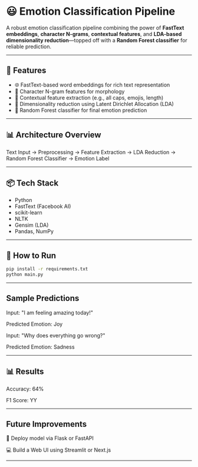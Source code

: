 # 😃 Emotion Classification Pipeline

A robust emotion classification pipeline combining the power of **FastText embeddings**, **character N-grams**, **contextual features**, and **LDA-based dimensionality reduction**—topped off with a **Random Forest classifier** for reliable prediction.

---

## 🚀 Features

- 🌐 FastText-based word embeddings for rich text representation
- 🧱 Character N-gram features for morphology
- 🧠 Contextual feature extraction (e.g., all caps, emojis, length)
- 🔄 Dimensionality reduction using Latent Dirichlet Allocation (LDA)
- 🌲 Random Forest classifier for final emotion prediction

---

## 📊 Architecture Overview

Text Input → Preprocessing → Feature Extraction → LDA Reduction → Random Forest Classifier → Emotion Label


---

## 📦 Tech Stack

- Python
- FastText (Facebook AI)
- scikit-learn
- NLTK
- Gensim (LDA)
- Pandas, NumPy

---

## 🧪 How to Run

```bash
pip install -r requirements.txt
python main.py
```

---

##  Sample Predictions

Input: "I am feeling amazing today!"

Predicted Emotion: Joy

Input: "Why does everything go wrong?"

Predicted Emotion: Sadness

---

## 📊 Results
Accuracy: 64%

F1 Score: YY

---

## Future Improvements
🚀 Deploy model via Flask or FastAPI

💻 Build a Web UI using Streamlit or Next.js

---
